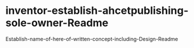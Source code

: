 # inventor-establish-ahcetpublishing-sole-owner-Readme
Establish-name-of-here-of-written-concept-including-Design-Readme
